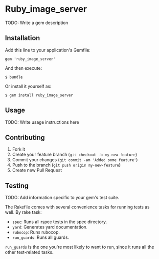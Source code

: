 # Ruby_image_server

TODO: Write a gem description

## Installation

Add this line to your application's Gemfile:

    gem 'ruby_image_server'

And then execute:

    $ bundle

Or install it yourself as:

    $ gem install ruby_image_server

## Usage

TODO: Write usage instructions here

## Contributing

1. Fork it
2. Create your feature branch (`git checkout -b my-new-feature`)
3. Commit your changes (`git commit -am 'Added some feature'`)
4. Push to the branch (`git push origin my-new-feature`)
5. Create new Pull Request


## Testing

TODO: Add information specific to your gem's test suite.

The Rakefile comes with several convenience tasks for running tests as well. By rake task:

  + `spec`: Runs all rspec tests in the spec directory.
  + `yard`: Generates yard documentation.
  + `rubocop`: Runs rubocop.
  + `run_guards`: Runs all guards.

`run_guards` is the one you're most likely to want to run, since it runs all the other test-related tasks.
